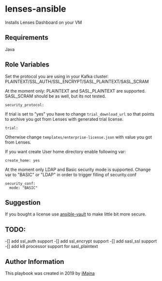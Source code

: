 # lenses-ansible

Installs Lenses Dashboard on your VM

## Requirements

Java

## Role Variables

Set the protocol you are using in your Kafka cluster:  PLAINTEXT/SSL_AUTH/SSL_ENCRYPT/SASL_PLAINTEXT/SASL_SCRAM

At the moment only: PLAINTEXT and SASL_PLAINTEXT are supported. SASL_SCRAM should be as well, but its not tested.

    security_protocol: 

If trial is set to "yes" you have to change `trial_download_url` so that points to archive you got from Lenses with generated trial license.

    trial:

Otherwise change `templates/enterprise-license.json` with value you got from Lenses.

If you want create User home directory enable following var:
    
    create_home: yes

At the moment only LDAP and Basic security mode is supported. Change var to "BASIC" or "LDAP" in order to trigger filling of security.conf

    security_conf:
      mode: "BASIC"

## Suggestion

If you bought a license use [ansible-vault](https://docs.ansible.com/ansible/latest/user_guide/vault.html) to make little bit more secure. 

## TODO:

-[] add ssl_auth support 
-[] add ssl_encrypt support
-[] add sasl_ssl support
-[] add k8 processor support for sasl_plaintext



## Author Information

This playbook was created in 2019 by [iMajna](https://github.com/iMajna)
